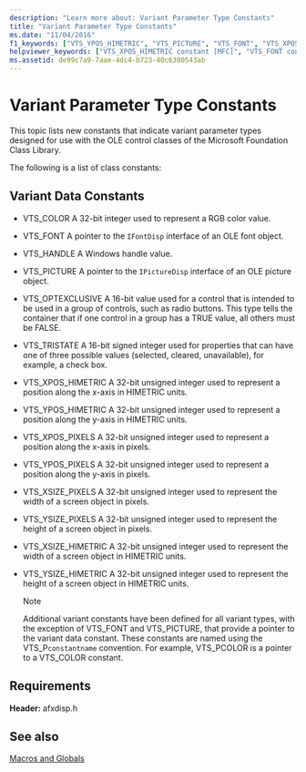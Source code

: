 ```yaml
---
description: "Learn more about: Variant Parameter Type Constants"
title: "Variant Parameter Type Constants"
ms.date: "11/04/2016"
f1_keywords: ["VTS_YPOS_HIMETRIC", "VTS_PICTURE", "VTS_FONT", "VTS_XPOS_HIMETRIC", "VTS_XPOS_PIXELS", "VTS_XSIZE_HIMETRIC", "VTS_YPOS_PIXELS", "VTS_TRISTATE", "VTS_HANDLE", "VTS_YSIZE_HIMETRIC", "VTS_COLOR", "VTS_OPTEXCLUSIVE", "VTS_YSIZE_PIXELS", "VTS_XSIZE_PIXELS"]
helpviewer_keywords: ["VTS_XPOS_HIMETRIC constant [MFC]", "VTS_FONT constant [MFC]", "VTS_XPOS_PIXELS constant [MFC]", "VTS_COLOR constant [MFC]", "Variants [MFC]", "VTS_YPOS_PIXELS constant [MFC]", "VTS_YSIZE_HIMETRIC constant [MFC]", "VTS_YPOS_HIMETRIC constant [MFC]", "Variants, parameter type constants", "Variant data constants [MFC]", "VTS_PICTURE constant [MFC]", "VTS_TRISTATE constant [MFC]", "VTS_XSIZE_HIMETRIC constant [MFC]", "VTS_HANDLE constant [MFC]", "VTS_XSIZE_PIXELS constant [MFC]", "VTS_OPTEXCLUSIVE constant [MFC]", "VTS_YSIZE_PIXELS constant [MFC]"]
ms.assetid: de99c7a9-7aae-4dc4-b723-40c6380543ab
---
```

# Variant Parameter Type Constants

This topic lists new constants that indicate variant parameter types designed for use with the OLE control classes of the Microsoft Foundation Class Library.

The following is a list of class constants:

## <a name="_mfc_variant_data_constants"></a> Variant Data Constants

- VTS_COLOR A 32-bit integer used to represent a RGB color value.

- VTS_FONT A pointer to the `IFontDisp` interface of an OLE font object.

- VTS_HANDLE A Windows handle value.

- VTS_PICTURE A pointer to the `IPictureDisp` interface of an OLE picture object.

- VTS_OPTEXCLUSIVE A 16-bit value used for a control that is intended to be used in a group of controls, such as radio buttons. This type tells the container that if one control in a group has a TRUE value, all others must be FALSE.

- VTS_TRISTATE A 16-bit signed integer used for properties that can have one of three possible values (selected, cleared, unavailable), for example, a check box.

- VTS_XPOS_HIMETRIC A 32-bit unsigned integer used to represent a position along the x-axis in HIMETRIC units.

- VTS_YPOS_HIMETRIC A 32-bit unsigned integer used to represent a position along the y-axis in HIMETRIC units.

- VTS_XPOS_PIXELS A 32-bit unsigned integer used to represent a position along the x-axis in pixels.

- VTS_YPOS_PIXELS A 32-bit unsigned integer used to represent a position along the y-axis in pixels.

- VTS_XSIZE_PIXELS A 32-bit unsigned integer used to represent the width of a screen object in pixels.

- VTS_YSIZE_PIXELS A 32-bit unsigned integer used to represent the height of a screen object in pixels.

- VTS_XSIZE_HIMETRIC A 32-bit unsigned integer used to represent the width of a screen object in HIMETRIC units.

- VTS_YSIZE_HIMETRIC A 32-bit unsigned integer used to represent the height of a screen object in HIMETRIC units.

    > [!NOTE]
    >  Additional variant constants have been defined for all variant types, with the exception of VTS_FONT and VTS_PICTURE, that provide a pointer to the variant data constant. These constants are named using the VTS_P`constantname` convention. For example, VTS_PCOLOR is a pointer to a VTS_COLOR constant.

## Requirements

**Header:** afxdisp.h

## See also

[Macros and Globals](../../mfc/reference/mfc-macros-and-globals.md)

